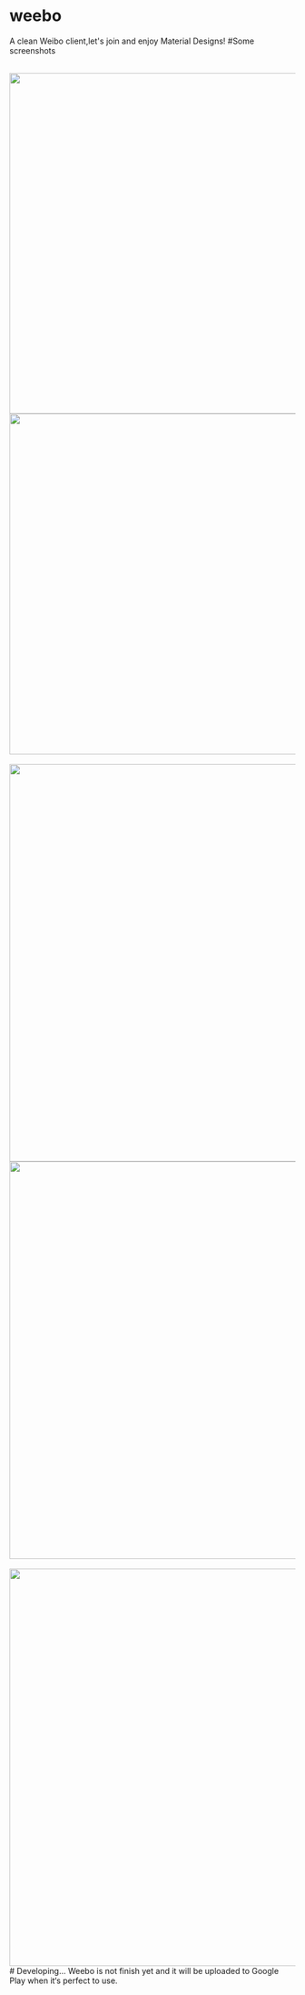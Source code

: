 # weebo
A clean Weibo client,let's join and enjoy Material Designs!
#Some screenshots

<br>
<img height="600" src="https://cloud.githubusercontent.com/assets/5700392/15776928/13b980e2-29be-11e6-9ec6-684abec87ea2.jpg"/>

<img height="600" src="https://cloud.githubusercontent.com/assets/5700392/15776941/2334330a-29be-11e6-8b0b-3b31a8c79df3.jpg"/>
</br>
<br>
<img height="700" src="https://cloud.githubusercontent.com/assets/5700392/15776955/38a3c868-29be-11e6-929a-53b6e23ea1fd.jpg"/>

<img height="700" src="https://cloud.githubusercontent.com/assets/5700392/15776936/1f273780-29be-11e6-9878-fa87c7551497.jpg"/>
</br>
<br>
<img height="700" src="https://cloud.githubusercontent.com/assets/5700392/15776952/35d433f2-29be-11e6-8ee4-5e70ddfe28bd.jpg"/>
</br>
# Developing...
Weebo is not finish yet and it will be uploaded to Google Play when it‘s perfect to use.
